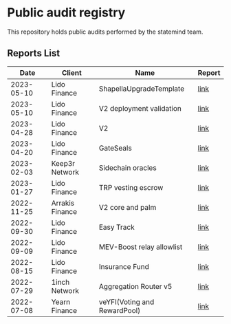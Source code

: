 # Public audit registry

This repository holds public audits performed by the statemind team.


## Reports List

Date | Client | Name | Report
---|---|---|---
2023-05-10 | Lido Finance | ShapellaUpgradeTemplate | [link](Lido&#32;Finance/2023-05-10_Lido_ShapellaUpgradeTemplate.pdf)
2023-05-10 | Lido Finance | V2 deployment validation | [link](Lido&#32;Finance/2023-05-10_Lido_V2_deployment_validation.pdf)
2023-04-28 | Lido Finance | V2 | [link](Lido&#32;Finance/2023-04-28_Lido_V2.pdf)
2023-04-20 | Lido Finance | GateSeals | [link](Lido&#32;Finance/2023-04-20_Lido_GateSeals.pdf)
2023-02-03 | Keep3r Network | Sidechain oracles | [link](Keep3r&#32;Network/2023-02-03_Keep3r_Sidechain_oracles.pdf)
2023-01-27 | Lido Finance | TRP vesting escrow | [link](Lido&#32;Finance/2023-01-27_Lido_TRP_vesting_escrow.pdf)
2022-11-25 | Arrakis Finance | V2 core and palm | [link](Arrakis&#32;Finance/2022-11-25_Arrakis_V2_core_and_palm.pdf)
2022-09-30 | Lido Finance | Easy Track | [link](Lido&#32;Finance/2022-09-30_Lido_Easy_Track.pdf)
2022-09-09 | Lido Finance | MEV-Boost relay allowlist | [link](Lido&#32;Finance/2022-09-09_Lido_MEV-Boost_relay_allowlist.pdf)
2022-08-15 | Lido Finance | Insurance Fund | [link](Lido&#32;Finance/2022-08-15_Lido_Insurance_Fund.pdf)
2022-07-29 | 1inch Network | Aggregation Router v5 | [link](1inch&#32;Network/2022-07-29_1inch_Aggregation_Router_v5.pdf)
2022-07-08 | Yearn Finance | veYFI(Voting and RewardPool) | [link](Yearn&#32;Finance/2022-07-08_Yearn_veYFI(Voting_and_RewardPool).pdf)

